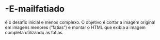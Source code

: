# -E-mailfatiado
é o desafio inicial e menos complexo. O objetivo é cortar a imagem original em imagens menores (“fatias”) e montar o HTML que exibia a imagem completa utilizando as fatias.
